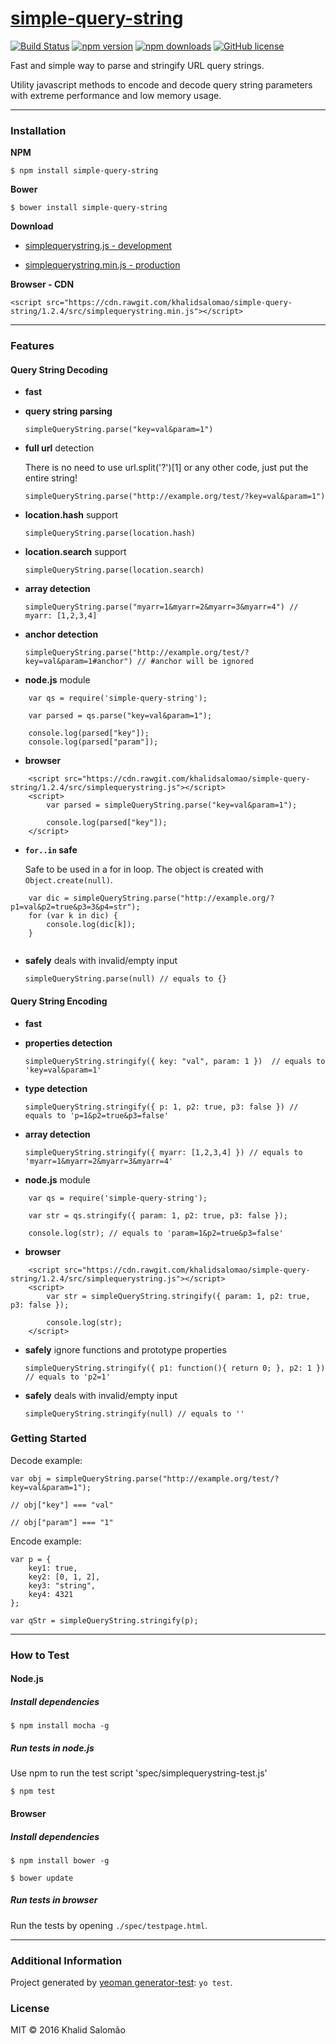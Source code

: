 # [simple-query-string](https://github.com/khalidsalomao/simple-query-string)

[![Build Status](http://img.shields.io/travis/khalidsalomao/simple-query-string/master.svg?style=flat-square)](https://travis-ci.org/khalidsalomao/simple-query-string "See test builds")
[![npm version](http://img.shields.io/npm/v/simple-query-string.svg?style=flat-square)](https://npmjs.org/package/simple-query-string "View this project on npm")
[![npm downloads](http://img.shields.io/npm/dt/simple-query-string.svg?style=flat-square)](https://npmjs.org/package/simple-query-string "npm downloads")
[![GitHub license](https://img.shields.io/badge/license-MIT-brightgreen.svg?style=flat-square)](https://raw.githubusercontent.com/khalidsalomao/simple-query-string/master/LICENSE.txt)

Fast and simple way to parse and stringify URL query strings.

Utility javascript methods to encode and decode query string parameters with extreme performance and low memory usage.


-----
### Installation


**NPM**

```
$ npm install simple-query-string
```


**Bower**

```
$ bower install simple-query-string
```


**Download**


* [simplequerystring.js - development](https://github.com/khalidsalomao/simple-query-string/releases/download/1.2.4/simplequerystring.js)

* [simplequerystring.min.js - production](https://github.com/khalidsalomao/simple-query-string/releases/download/1.2.4/simplequerystring.min.js)


**Browser - CDN**
```
<script src="https://cdn.rawgit.com/khalidsalomao/simple-query-string/1.2.4/src/simplequerystring.min.js"></script>
```


----
### Features


#### Query String Decoding


* **fast**


* **query string parsing**

    `simpleQueryString.parse("key=val&param=1")`


* **full url** detection

    There is no need to use url.split('?')[1] or any other code, just put the entire string!

    `simpleQueryString.parse("http://example.org/test/?key=val&param=1")`


* **location.hash** support
    
    `simpleQueryString.parse(location.hash)`


* **location.search** support
    
    `simpleQueryString.parse(location.search)`


* **array detection**

    `simpleQueryString.parse("myarr=1&myarr=2&myarr=3&myarr=4") // myarr: [1,2,3,4]`


* **anchor detection**
    
    `simpleQueryString.parse("http://example.org/test/?key=val&param=1#anchor") // #anchor will be ignored`


* **node.js** module

```
    var qs = require('simple-query-string');

    var parsed = qs.parse("key=val&param=1");
    
    console.log(parsed["key"]);
    console.log(parsed["param"]);

```


* **browser**

```
    <script src="https://cdn.rawgit.com/khalidsalomao/simple-query-string/1.2.4/src/simplequerystring.js"></script>
    <script>
        var parsed = simpleQueryString.parse("key=val&param=1");
            
        console.log(parsed["key"]);
    </script>
```


* **`for..in` safe**

    Safe to be used in a for in loop. The object is created with `Object.create(null)`.
    
```
    var dic = simpleQueryString.parse("http://example.org/?p1=val&p2=true&p3=3&p4=str");
    for (var k in dic) {
        console.log(dic[k]);
    }
    
```


* **safely** deals with invalid/empty input

    `simpleQueryString.parse(null) // equals to {}`



#### Query String Encoding

* **fast**


* **properties detection**

    `simpleQueryString.stringify({ key: "val", param: 1 })  // equals to 'key=val&param=1'`


* **type detection**

    `simpleQueryString.stringify({ p: 1, p2: true, p3: false }) // equals to 'p=1&p2=true&p3=false'`


* **array detection**

    `simpleQueryString.stringify({ myarr: [1,2,3,4] }) // equals to 'myarr=1&myarr=2&myarr=3&myarr=4'`


* **node.js** module

```
    var qs = require('simple-query-string');

    var str = qs.stringify({ param: 1, p2: true, p3: false });
    
    console.log(str); // equals to 'param=1&p2=true&p3=false'

```


* **browser**

```
    <script src="https://cdn.rawgit.com/khalidsalomao/simple-query-string/1.2.4/src/simplequerystring.js"></script>
    <script>
        var str = simpleQueryString.stringify({ param: 1, p2: true, p3: false });
            
        console.log(str);
    </script>
```


* **safely** ignore functions and prototype properties

    `simpleQueryString.stringify({ p1: function(){ return 0; }, p2: 1 }) // equals to 'p2=1'`


* **safely** deals with invalid/empty input

    `simpleQueryString.stringify(null) // equals to ''`



### Getting Started

Decode example:
```
var obj = simpleQueryString.parse("http://example.org/test/?key=val&param=1");

// obj["key"] === "val"

// obj["param"] === "1"

```


Encode example:
```
var p = {
    key1: true,
    key2: [0, 1, 2],
    key3: "string",
    key4: 4321
};

var qStr = simpleQueryString.stringify(p);

```

-----
### How to Test


#### Node.js

##### Install dependencies

```
$ npm install mocha -g
```


##### Run tests in node.js

Use npm to run the test script 'spec/simplequerystring-test.js'

```
$ npm test
```


#### Browser

##### Install dependencies

```
$ npm install bower -g

$ bower update
```


##### Run tests in browser

Run the tests by opening `./spec/testpage.html`.


-----
### Additional Information

Project generated by [yeoman generator-test](https://github.com/phillipalexander/generator-test): 
`yo test`.


### License

MIT © 2016 Khalid Salomão
